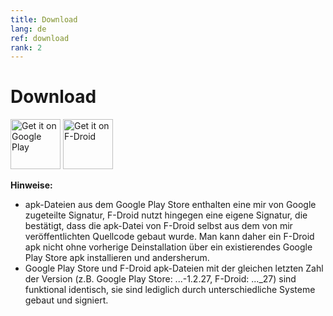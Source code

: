 ```yaml
---
title: Download
lang: de
ref: download
rank: 2
---
```


# Download
<!--- html syntax required here for scaling down the banners -->
[<img src="https://play.google.com/intl/en_us/badges/images/generic/en-play-badge.png"
alt="Get it on Google Play"
height="80">](https://play.google.com/store/apps/details?id=com.github.siggel.coordinatejoker)
[<img src="https://fdroid.gitlab.io/artwork/badge/get-it-on.png"
alt="Get it on F-Droid"
height="80">](https://f-droid.org/packages/com.github.siggel.coordinatejoker/)

**Hinweise:**
* apk-Dateien aus dem Google Play Store enthalten eine mir von Google zugeteilte Signatur, F-Droid nutzt hingegen eine eigene Signatur, die bestätigt, dass die apk-Datei von F-Droid selbst aus dem von mir veröffentlichten Quellcode gebaut wurde. Man kann daher ein F-Droid apk nicht ohne vorherige Deinstallation über ein existierendes Google Play Store apk installieren und andersherum.
* Google Play Store und F-Droid apk-Dateien mit der gleichen letzten Zahl der Version (z.B. Google Play Store: ...-1.2.27, F-Droid: ..._27) sind funktional identisch, sie sind lediglich durch unterschiedliche Systeme gebaut und signiert.